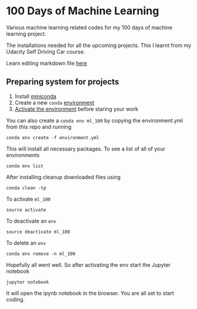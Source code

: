 # 100 Days of Machine Learning
Various machine learning related codes for my 100 days of machine learning project.

The installations needed for all the upcoming projects. This I learnt from my Udacity Self Driving Car course. 

Learn editing markdown file [here](https://guides.github.com/features/mastering-markdown/)

## Preparing system for projects

1. Install [miniconda](https://conda.io/en/master/miniconda.html)
2. Create a new `conda` [environment](https://conda.io/projects/conda/en/latest/user-guide/tasks/manage-environments.html)
3. [Activate the environment](https://conda.io/projects/conda/en/latest/user-guide/tasks/manage-environments.html#activating-an-environment) before staring your work

You can also create a `conda env ml_100` by copying the environment.yml from this repo and running

```
conda env create -f environment.yml
```

This will install all necessary packages. To see a list of all of your environments

```
conda env list
```

After  installing cleanup downloaded files using

```
conda clean -tp
```

To activate `ml_100`

```
source activate
```

To deactivate an `env`

```
source deactivate ml_100
```

To delete an `env`

```
conda env remove -n ml_100
```

Hopefully all went well. So after activating the env start the Jupyter notebook

```
jupyter notebook
```

It will open the ipynb notebook in the browser. You are all set to start coding.